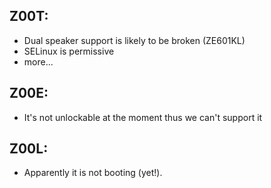 Z00T:
---
* Dual speaker support is likely to be broken (ZE601KL)
* SELinux is permissive
* more...

Z00E:
---
* It's not unlockable at the moment thus we can't support it

Z00L:
---
* Apparently it is not booting (yet!).
